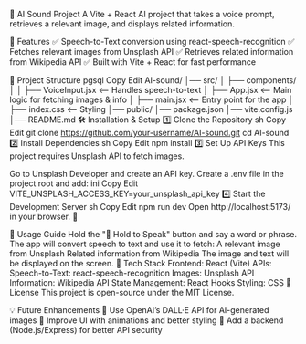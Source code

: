 📌 AI Sound Project
A Vite + React AI project that takes a voice prompt, retrieves a relevant image, and displays related information.

🚀 Features
✅ Speech-to-Text conversion using react-speech-recognition
✅ Fetches relevant images from Unsplash API
✅ Retrieves related information from Wikipedia API
✅ Built with Vite + React for fast performance

📂 Project Structure
pgsql
Copy
Edit
AI-sound/
│── src/
│   ├── components/
│   │   ├── VoiceInput.jsx  <-- Handles speech-to-text
│   ├── App.jsx  <-- Main logic for fetching images & info
│   ├── main.jsx  <-- Entry point for the app
│   ├── index.css  <-- Styling
│── public/
│── package.json
│── vite.config.js
│── README.md
🛠️ Installation & Setup
1️⃣ Clone the Repository
sh
Copy
Edit
git clone https://github.com/your-username/AI-sound.git
cd AI-sound
2️⃣ Install Dependencies
sh
Copy
Edit
npm install
3️⃣ Set Up API Keys
This project requires Unsplash API to fetch images.

Go to Unsplash Developer and create an API key.
Create a .env file in the project root and add:
ini
Copy
Edit
VITE_UNSPLASH_ACCESS_KEY=your_unsplash_api_key
4️⃣ Start the Development Server
sh
Copy
Edit
npm run dev
Open http://localhost:5173/ in your browser. 🎉

📝 Usage Guide
Hold the "🎤 Hold to Speak" button and say a word or phrase.
The app will convert speech to text and use it to fetch:
A relevant image from Unsplash
Related information from Wikipedia
The image and text will be displayed on the screen.
🔧 Tech Stack
Frontend: React (Vite)
APIs:
Speech-to-Text: react-speech-recognition
Images: Unsplash API
Information: Wikipedia API
State Management: React Hooks
Styling: CSS
📜 License
This project is open-source under the MIT License.

💡 Future Enhancements
🔹 Use OpenAI’s DALL·E API for AI-generated images
🔹 Improve UI with animations and better styling
🔹 Add a backend (Node.js/Express) for better API security
